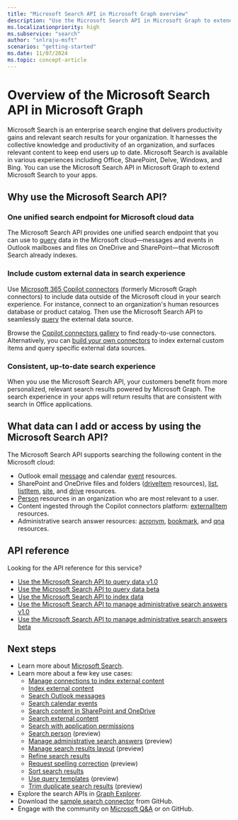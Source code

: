 ```yaml
---
title: "Microsoft Search API in Microsoft Graph overview"
description: "Use the Microsoft Search API in Microsoft Graph to extend Microsoft Search to your apps. Query data that Microsoft Search indexes and include custom external data."
ms.localizationpriority: high
ms.subservice: "search"
author: "snlraju-msft"
scenarios: "getting-started"
ms.date: 11/07/2024
ms.topic: concept-article
---
```


# Overview of the Microsoft Search API in Microsoft Graph

Microsoft Search is an enterprise search engine that delivers productivity gains and relevant search results for your organization. It harnesses the collective knowledge and productivity of an organization, and surfaces relevant content to keep end users up to date. Microsoft Search is available in various experiences including Office, SharePoint, Delve, Windows, and Bing. You can use the Microsoft Search API in Microsoft Graph to extend Microsoft Search to your apps.

<!-- markdownlint-disable MD026 -->
## Why use the Microsoft Search API?

### One unified search endpoint for Microsoft cloud data

The Microsoft Search API provides one unified search endpoint that you can use to [query](/graph/api/search-query) data in the Microsoft cloud&mdash;messages and events in Outlook mailboxes and files on OneDrive and SharePoint&mdash;that Microsoft Search already indexes.

### Include custom external data in search experience

Use [Microsoft 365 Copilot connectors](/microsoftsearch/connectors-overview) (formerly Microsoft Graph connectors) to include data outside of the Microsoft cloud in your search experience. For instance, connect to an organization's human resources database or product catalog. Then use the Microsoft Search API to seamlessly [query](/graph/api/search-query) the external data source.

Browse the [Copilot connectors gallery](/microsoftsearch/connectors-gallery) to find ready-to-use connectors. Alternatively, you can [build your own connectors](/graph/api/resources/connectors-api-overview#common-use-cases) to index external custom items and query specific external data sources.

### Consistent, up-to-date search experience

When you use the Microsoft Search API, your customers benefit from more personalized, relevant search results powered by Microsoft Graph. The search experience in your apps will return results that are consistent with search in Office applications.

## What data can I add or access by using the Microsoft Search API?

The Microsoft Search API supports searching the following content in the Microsoft cloud: 

- Outlook email [message](/graph/api/resources/message) and calendar [event](/graph/api/resources/event) resources.
- SharePoint and OneDrive files and folders ([driveItem](/graph/api/resources/driveitem) resources), [list](/graph/api/resources/list), [listItem](/graph/api/resources/listitem), [site](/graph/api/resources/site), and [drive](/graph/api/resources/drive) resources.
- [Person](/graph/api/resources/person) resources in an organization who are most relevant to a user.
- Content ingested through the Copilot connectors platform: [externalItem](/graph/api/resources/externalconnectors-externalitem) resources.
- Administrative search answer resources: [acronym](/graph/api/resources/search-acronym), [bookmark](/graph/api/resources/search-bookmark), and [qna](/graph/api/resources/search-qna) resources.

## API reference

Looking for the API reference for this service?

- [Use the Microsoft Search API to query data v1.0](/graph/api/resources/search-api-overview?view=graph-rest-1.0&preserve-view=true)
- [Use the Microsoft Search API to query data beta](/graph/api/resources/search-api-overview?view=graph-rest-beta&preserve-view=true)
- [Use the Microsoft Search API to index data](/graph/api/resources/connectors-api-overview)
- [Use the Microsoft Search API to manage administrative search answers v1.0](/graph/api/resources/search-api-answers-overview?view=graph-rest-1.0&preserve-view=true)
- [Use the Microsoft Search API to manage administrative search answers beta](/graph/api/resources/search-api-answers-overview?view=graph-rest-beta&preserve-view=true)

## Next steps

- Learn more about [Microsoft Search](/microsoftsearch/).
- Learn more about a few key use cases:
  - [Manage connections to index external content](connecting-external-content-manage-connections.md)
  - [Index external content](connecting-external-content-manage-items.md)
  - [Search Outlook messages](search-concept-messages.md)
  - [Search calendar events](search-concept-events.md)
  - [Search content in SharePoint and OneDrive](search-concept-files.md)
  - [Search external content](search-concept-custom-types.md)
  - [Search with application permissions](search-concept-searchall.md)
  - [Search person](search-concept-person.md) (preview)
  - [Manage administrative search answers](search-concept-answers.md) (preview)
  - [Manage search results layout](search-concept-display-layout.md) (preview)
  - [Refine search results](search-concept-aggregation.md)
  - [Request spelling correction](search-concept-speller.md) (preview)
  - [Sort search results](search-concept-sort.md)
  - [Use query templates](search-concept-query-template.md) (preview)
  - [Trim duplicate search results](search-concept-trim-duplicate.md) (preview)
- Explore the search APIs in [Graph Explorer](https://developer.microsoft.com/graph/graph-explorer).
- Download the [sample search connector](https://github.com/microsoftgraph/msgraph-search-connector-sample) from GitHub.
- Engage with the community on [Microsoft Q&A](/answers/products/m365#microsoft-graph) or on GitHub.
